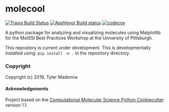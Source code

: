molecool
==============================
[//]: # (Badges)
[![Travis Build Status](https://travis-ci.com/tjmadonna/molecool.svg?branch=master)](https://travis-ci.com/tjmadonna/molecool)
[![AppVeyor Build status](https://ci.appveyor.com/api/projects/status/REPLACE_WITH_APPVEYOR_LINK/branch/master?svg=true)](https://ci.appveyor.com/project/REPLACE_WITH_OWNER_ACCOUNT/molecool/branch/master)
[![codecov](https://codecov.io/gh/REPLACE_WITH_OWNER_ACCOUNT/molecool/branch/master/graph/badge.svg)](https://codecov.io/gh/REPLACE_WITH_OWNER_ACCOUNT/molecool/branch/master)

A python package for analyzing and visualizing molecules using Matplotlib for the MolSSI Best Practices Workshop at the University of Pittsburgh.

This repository is current under development. This is developmentally installed using:
`pip install -e .`
in the repository directory.

### Copyright

Copyright (c) 2019, Tyler Madonna


#### Acknowledgements
 
Project based on the 
[Computational Molecular Science Python Cookiecutter](https://github.com/molssi/cookiecutter-cms) version 1.1.
